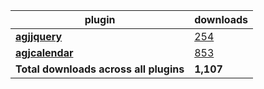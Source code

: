 plugin|downloads
------|----------
[**agjjquery**](https://www.npmjs.com/package/agjjquery)|[254](https://www.npmjs.com/package/agjjquery)
[**agjcalendar**](https://www.npmjs.com/package/agjcalendar)|[853](https://www.npmjs.com/package/agjcalendar)
**Total downloads across all plugins**|**1,107**
